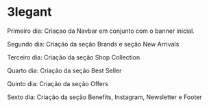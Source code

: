 # 3legant

Primeiro dia: Criaçao da Navbar em conjunto com o banner inicial.

Segundo dia: Criação da seção Brands e seção New Arrivals

Terceiro dia: Criação da seção Shop Collection

Quarto dia: Criação da seção Best Seller

Quinto dia: Criação da seção Offers

Sexto dia: Criação da seção Benefits, Instagram, Newsletter e Footer